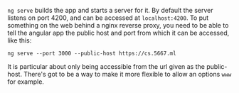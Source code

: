 `ng serve` builds the app and starts a server for it.  By default
the server listens on port 4200, and can be accessed at `localhost:4200`.
To put something on the web behind a nginx reverse proxy, you need 
to be able to tell the angular app the public host and port from which 
it can be accessed, like this:
```
ng serve --port 3000 --public-host https://cs.5667.ml
```
It is particular about only being accessible from the url given as the
public-host. There's got to be a way to make it more flexible to allow
an options `www` for example.
